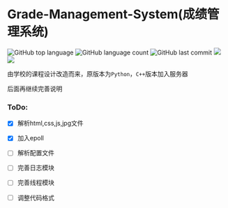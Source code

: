 # Grade-Management-System(成绩管理系统)

![GitHub top language](https://img.shields.io/github/languages/top/zyxeeker/Grade-Management-System?style=flat-square)
![GitHub language count](https://img.shields.io/github/languages/count/zyxeeker/Grade-Management-System?style=flat-square)
![GitHub last commit](https://img.shields.io/github/last-commit/zyxeeker/Grade-Management-System?style=flat-square)
![](https://img.shields.io/badge/Ubuntu-18.04-orange?style=flat-square)
![](https://img.shields.io/badge/MySQL-5.7.33-orange?style=flat-square)

由学校的课程设计改造而来，原版本为`Python`，`C++`版本加入服务器

后面再继续完善说明

### ToDo:

- [x] 解析html,css,js,jpg文件
- [x] 加入epoll
- [ ] 解析配置文件
- [ ] 完善日志模块
- [ ] 完善线程模块
- [ ] 调整代码格式

